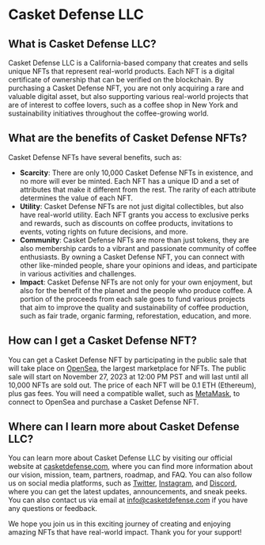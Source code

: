 # Casket Defense LLC

## What is Casket Defense LLC?

Casket Defense LLC is a California-based company that creates and sells unique NFTs that represent real-world products. Each NFT is a digital certificate of ownership that can be verified on the blockchain. By purchasing a Casket Defense NFT, you are not only acquiring a rare and valuable digital asset, but also supporting various real-world projects that are of interest to coffee lovers, such as a coffee shop in New York and sustainability initiatives throughout the coffee-growing world.

## What are the benefits of Casket Defense NFTs?

Casket Defense NFTs have several benefits, such as:

- **Scarcity**: There are only 10,000 Casket Defense NFTs in existence, and no more will ever be minted. Each NFT has a unique ID and a set of attributes that make it different from the rest. The rarity of each attribute determines the value of each NFT.
- **Utility**: Casket Defense NFTs are not just digital collectibles, but also have real-world utility. Each NFT grants you access to exclusive perks and rewards, such as discounts on coffee products, invitations to events, voting rights on future decisions, and more.
- **Community**: Casket Defense NFTs are more than just tokens, they are also membership cards to a vibrant and passionate community of coffee enthusiasts. By owning a Casket Defense NFT, you can connect with other like-minded people, share your opinions and ideas, and participate in various activities and challenges.
- **Impact**: Casket Defense NFTs are not only for your own enjoyment, but also for the benefit of the planet and the people who produce coffee. A portion of the proceeds from each sale goes to fund various projects that aim to improve the quality and sustainability of coffee production, such as fair trade, organic farming, reforestation, education, and more.

## How can I get a Casket Defense NFT?

You can get a Casket Defense NFT by participating in the public sale that will take place on [OpenSea](^1^), the largest marketplace for NFTs. The public sale will start on November 27, 2023 at 12:00 PM PST and will last until all 10,000 NFTs are sold out. The price of each NFT will be 0.1 ETH (Ethereum), plus gas fees. You will need a compatible wallet, such as [MetaMask](^2^), to connect to OpenSea and purchase a Casket Defense NFT.

## Where can I learn more about Casket Defense LLC?

You can learn more about Casket Defense LLC by visiting our official website at [casketdefense.com](^3^), where you can find more information about our vision, mission, team, partners, roadmap, and FAQ. You can also follow us on social media platforms, such as [Twitter](^4^), [Instagram](^5^), and [Discord](^6^), where you can get the latest updates, announcements, and sneak peeks. You can also contact us via email at [info@casketdefense.com](^7^) if you have any questions or feedback.

We hope you join us in this exciting journey of creating and enjoying amazing NFTs that have real-world impact. Thank you for your support!